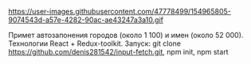 https://user-images.githubusercontent.com/47778499/154965805-9074543d-a57e-4282-90ac-ae43247a3a10.gif


Примет автозапонения городов (около 1 100) и имен (около 52 000). Технологии React + Redux-toolkit. Запуск: git clone https://github.com/denis281542/input-fetch.git, npm init, npm start 
